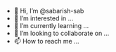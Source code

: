 - 👋 Hi, I’m @sabarish-sab
- 👀 I’m interested in ...
- 🌱 I’m currently learning ...
- 💞️ I’m looking to collaborate on ...
- 📫 How to reach me ...

<!---
sabarish-sab/sabarish-sab is a ✨ special ✨ repository because its `README.md` (this file) appears on your GitHub profile.
You can click the Preview link to take a look at your changes.
--->
